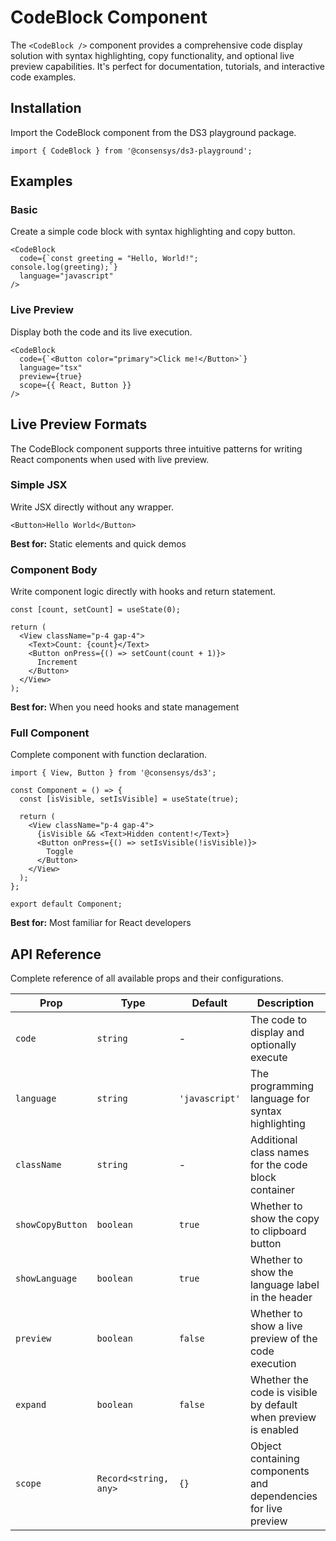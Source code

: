 # CodeBlock Component

The `<CodeBlock />` component provides a comprehensive code display solution with syntax highlighting, copy functionality, and optional live preview capabilities. It's perfect for documentation, tutorials, and interactive code examples.

## Installation

Import the CodeBlock component from the DS3 playground package.

```tsx
import { CodeBlock } from '@consensys/ds3-playground';
```

## Examples

### Basic

Create a simple code block with syntax highlighting and copy button.

```tsx live
<CodeBlock 
  code={`const greeting = "Hello, World!";
console.log(greeting);`}
  language="javascript"
/>
```

### Live Preview

Display both the code and its live execution.

```tsx live
<CodeBlock
  code={`<Button color="primary">Click me!</Button>`}
  language="tsx"
  preview={true}
  scope={{ React, Button }}
/>
```

## Live Preview Formats

The CodeBlock component supports three intuitive patterns for writing React components when used with live preview.

### Simple JSX

Write JSX directly without any wrapper.

```tsx live expand
<Button>Hello World</Button>
```

**Best for:** Static elements and quick demos

### Component Body

Write component logic directly with hooks and return statement.

```tsx live expand
const [count, setCount] = useState(0);

return (
  <View className="p-4 gap-4">
    <Text>Count: {count}</Text>
    <Button onPress={() => setCount(count + 1)}>
      Increment
    </Button>
  </View>
);
```

**Best for:** When you need hooks and state management

### Full Component

Complete component with function declaration.

```tsx live expand
import { View, Button } from '@consensys/ds3';

const Component = () => {
  const [isVisible, setIsVisible] = useState(true);
  
  return (
    <View className="p-4 gap-4">
      {isVisible && <Text>Hidden content!</Text>}
      <Button onPress={() => setIsVisible(!isVisible)}>
        Toggle
      </Button>
    </View>
  );
};

export default Component;
```

**Best for:** Most familiar for React developers

## API Reference

Complete reference of all available props and their configurations.

| Prop | Type | Default | Description |
|------|------|---------|-------------|
| `code` | `string` | - | The code to display and optionally execute |
| `language` | `string` | `'javascript'` | The programming language for syntax highlighting |
| `className` | `string` | - | Additional class names for the code block container |
| `showCopyButton` | `boolean` | `true` | Whether to show the copy to clipboard button |
| `showLanguage` | `boolean` | `true` | Whether to show the language label in the header |
| `preview` | `boolean` | `false` | Whether to show a live preview of the code execution |
| `expand` | `boolean` | `false` | Whether the code is visible by default when preview is enabled |
| `scope` | `Record<string, any>` | `{}` | Object containing components and dependencies for live preview |
